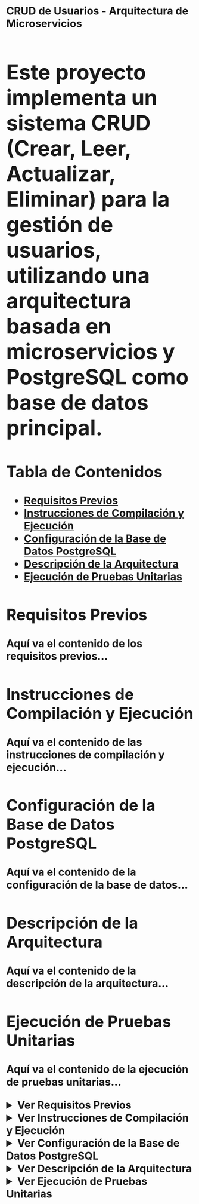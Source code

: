 <h1>
  <strong> CRUD de Usuarios - Arquitectura de Microservicios <strong>
<h1>

Este proyecto implementa un sistema CRUD (Crear, Leer, Actualizar, Eliminar) para la gestión de usuarios, utilizando una arquitectura basada en microservicios y PostgreSQL como base de datos principal.

## Tabla de Contenidos
- [Requisitos Previos](#requisitos-previos)
- [Instrucciones de Compilación y Ejecución](#instrucciones-de-compilación-y-ejecución)
- [Configuración de la Base de Datos PostgreSQL](#configuración-de-la-base-de-datos-postgresql)
- [Descripción de la Arquitectura](#descripción-de-la-arquitectura)
- [Ejecución de Pruebas Unitarias](#ejecución-de-pruebas-unitarias)

## Requisitos Previos
Aquí va el contenido de los requisitos previos...

## Instrucciones de Compilación y Ejecución
Aquí va el contenido de las instrucciones de compilación y ejecución...

## Configuración de la Base de Datos PostgreSQL
Aquí va el contenido de la configuración de la base de datos...

## Descripción de la Arquitectura
Aquí va el contenido de la descripción de la arquitectura...

## Ejecución de Pruebas Unitarias
Aquí va el contenido de la ejecución de pruebas unitarias...

<details>
  <summary>Ver Requisitos Previos</summary>

  ### Requisitos Previos
  Aquí va el contenido de los requisitos previos...
</details>

<details>
  <summary>Ver Instrucciones de Compilación y Ejecución</summary>

  ### Instrucciones de Compilación y Ejecución
  Aquí va el contenido de las instrucciones de compilación y ejecución...
</details>

<details>
  <summary>Ver Configuración de la Base de Datos PostgreSQL</summary>

  ### Configuración de la Base de Datos PostgreSQL
  Aquí va el contenido de la configuración de la base de datos...
</details>

<details>
  <summary>Ver Descripción de la Arquitectura</summary>

  ### Descripción de la Arquitectura
  Aquí va el contenido de la descripción de la arquitectura...
</details>

<details>
  <summary>Ver Ejecución de Pruebas Unitarias</summary>

  ### Ejecución de Pruebas Unitarias
  Aquí va el contenido de la ejecución de pruebas unitarias...
</details>

